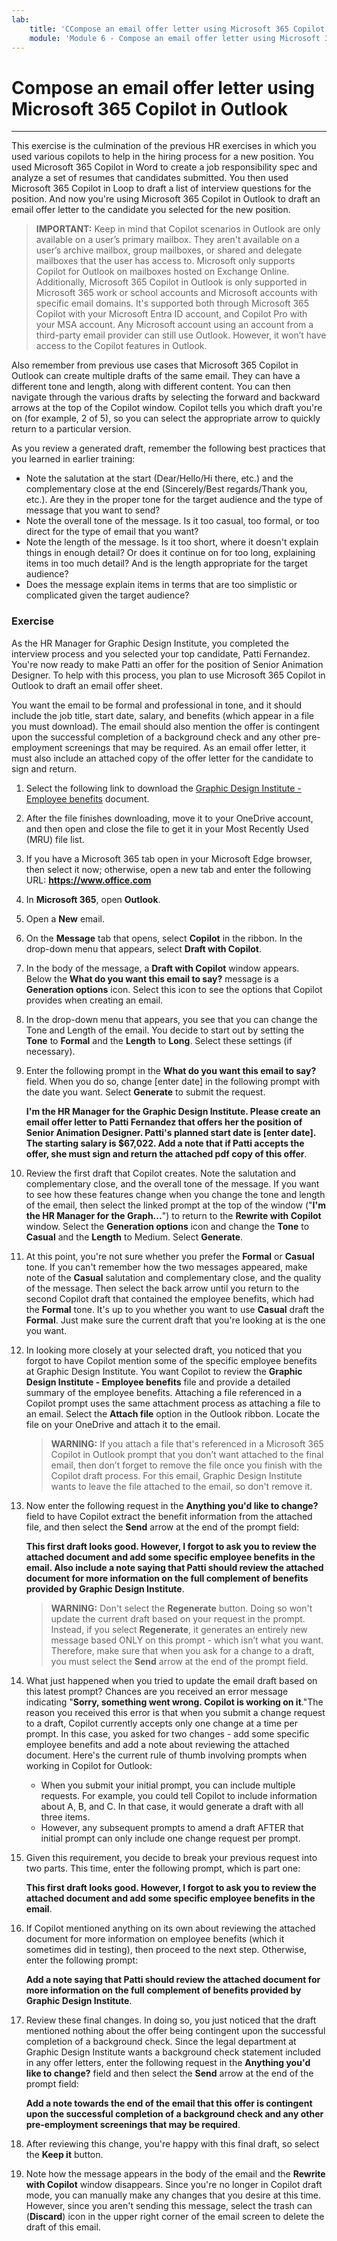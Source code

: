 ```yaml
---
lab:
    title: 'CCompose an email offer letter using Microsoft 365 Copilot in Outlook'
    module: 'Module 6 - Compose an email offer letter using Microsoft 365 Copilot in Outlook'
---
```


# Compose an email offer letter using Microsoft 365 Copilot in Outlook
---
This exercise is the culmination of the previous HR exercises in which you used various copilots to help in the hiring process for a new position. You used Microsoft 365 Copilot in Word to create a job responsibility spec and analyze a set of resumes that candidates submitted. You then used Microsoft 365 Copilot in Loop to draft a list of interview questions for the position. And now you're using Microsoft 365 Copilot in Outlook to draft an email offer letter to the candidate you selected for the new position.

> **IMPORTANT:** Keep in mind that Copilot scenarios in Outlook are only available on a user’s primary mailbox. They aren't available on a user’s archive mailbox, group mailboxes, or shared and delegate mailboxes that the user has access to. Microsoft only supports Copilot for Outlook on mailboxes hosted on Exchange Online. Additionally, Microsoft 365 Copilot in Outlook is only supported in Microsoft 365 work or school accounts and Microsoft accounts with specific email domains. It's supported both through Microsoft 365 Copilot with your Microsoft Entra ID account, and Copilot Pro with your MSA account. Any Microsoft account using an account from a third-party email provider can still use Outlook. However, it won’t have access to the Copilot features in Outlook.

Also remember from previous use cases that Microsoft 365 Copilot in Outlook can create multiple drafts of the same email. They can have a different tone and length, along with different content. You can then navigate through the various drafts by selecting the forward and backward arrows at the top of the Copilot window. Copilot tells you which draft you're on (for example, 2 of 5), so you can select the appropriate arrow to quickly return to a particular version.

As you review a generated draft, remember the following best practices that you learned in earlier training:

 -  Note the salutation at the start (Dear/Hello/Hi there, etc.) and the complementary close at the end (Sincerely/Best regards/Thank you, etc.). Are they in the proper tone for the target audience and the type of message that you want to send?
 -  Note the overall tone of the message. Is it too casual, too formal, or too direct for the type of email that you want?
 -  Note the length of the message. Is it too short, where it doesn't explain things in enough detail? Or does it continue on for too long, explaining items in too much detail? And is the length appropriate for the target audience?
 -  Does the message explain items in terms that are too simplistic or complicated given the target audience?

### Exercise

As the HR Manager for Graphic Design Institute, you completed the interview process and you selected your top candidate, Patti Fernandez. You're now ready to make Patti an offer for the position of Senior Animation Designer. To help with this process, you plan to use Microsoft 365 Copilot in Outlook to draft an email offer sheet.

You want the email to be formal and professional in tone, and it should include the job title, start date, salary, and benefits (which appear in a file you must download). The email should also mention the offer is contingent upon the successful completion of a background check and any other pre-employment screenings that may be required. As an email offer letter, it must also include an attached copy of the offer letter for the candidate to sign and return.

1.  Select the following link to download the [Graphic Design Institute - Employee benefits](https://go.microsoft.com/fwlink/?linkid=2268825) document.
2.  After the file finishes downloading, move it to your OneDrive account, and then open and close the file to get it in your Most Recently Used (MRU) file list.
3.  If you have a Microsoft 365 tab open in your Microsoft Edge browser, then select it now; otherwise, open a new tab and enter the following URL: **https://www.office.com**
4.  In **Microsoft 365**, open **Outlook**.
5.  Open a **New** email.
6.  On the **Message** tab that opens, select **Copilot** in the ribbon. In the drop-down menu that appears, select **Draft with Copilot**.
7.  In the body of the message, a **Draft with Copilot** window appears. Below the **What do you want this email to say?** message is a **Generation options** icon. Select this icon to see the options that Copilot provides when creating an email.
8.  In the drop-down menu that appears, you see that you can change the Tone and Length of the email. You decide to start out by setting the **Tone** to **Formal** and the **Length** to **Long**. Select these settings (if necessary).
9.  Enter the following prompt in the **What do you want this email to say?** field. When you do so, change \[enter date\] in the following prompt with the date you want. Select **Generate** to submit the request.
    
    **I'm the HR Manager for the Graphic Design Institute. Please create an email offer letter to Patti Fernandez that offers her the position of Senior Animation Designer. Patti's planned start date is \[enter date\]. The starting salary is $67,022. Add a note that if Patti accepts the offer, she must sign and return the attached pdf copy of this offer**.
10. Review the first draft that Copilot creates. Note the salutation and complementary close, and the overall tone of the message. If you want to see how these features change when you change the tone and length of the email, then select the linked prompt at the top of the window ("**I'm the HR Manager for the Graph...**") to return to the **Rewrite with Copilot** window. Select the **Generation options** icon and change the **Tone** to **Casual** and the **Length** to Medium. Select **Generate**.
11. At this point, you're not sure whether you prefer the **Formal** or **Casual** tone. If you can't remember how the two messages appeared, make note of the **Casual** salutation and complementary close, and the quality of the message. Then select the back arrow until you return to the second Copilot draft that contained the employee benefits, which had the **Formal** tone. It's up to you whether you want to use **Casual** draft the **Formal**. Just make sure the current draft that you're looking at is the one you want.
12. In looking more closely at your selected draft, you noticed that you forgot to have Copilot mention some of the specific employee benefits at Graphic Design Institute. You want Copilot to review the **Graphic Design Institute - Employee benefits** file and provide a detailed summary of the employee benefits. Attaching a file referenced in a Copilot prompt uses the same attachment process as attaching a file to an email. Select the **Attach file** option in the Outlook ribbon. Locate the file on your OneDrive and attach it to the email.

    > **WARNING:** If you attach a file that's referenced in a Microsoft 365 Copilot in Outlook prompt that you don’t want attached to the final email, then don’t forget to remove the file once you finish with the Copilot draft process. For this email, Graphic Design Institute wants to leave the file attached to the email, so don't remove it.
    
14. Now enter the following request in the **Anything you'd like to change?** field to have Copilot extract the benefit information from the attached file, and then select the **Send** arrow at the end of the prompt field:
    
    **This first draft looks good. However, I forgot to ask you to review the attached document and add some specific employee benefits in the email. Also include a note saying that Patti should review the attached document for more information on the full complement of benefits provided by Graphic Design Institute**.
    
    > **WARNING:** Don't select the **Regenerate** button. Doing so won't update the current draft based on your request in the prompt. Instead, if you select **Regenerate**, it generates an entirely new message based ONLY on this prompt - which isn’t what you want. Therefore, make sure that when you ask for a change to a draft, you must select the **Send** arrow at the end of the prompt field.
14. What just happened when you tried to update the email draft based on this latest prompt? Chances are you received an error message indicating "**Sorry, something went wrong. Copilot is working on it**."The reason you received this error is that when you submit a change request to a draft, Copilot currently accepts only one change at a time per prompt. In this case, you asked for two changes - add some specific employee benefits and add a note about reviewing the attached document. Here's the current rule of thumb involving prompts when working in Copilot for Outlook:
     -  When you submit your initial prompt, you can include multiple requests. For example, you could tell Copilot to include information about A, B, and C. In that case, it would generate a draft with all three items.
     -  However, any subsequent prompts to amend a draft AFTER that initial prompt can only include one change request per prompt.
15. Given this requirement, you decide to break your previous request into two parts. This time, enter the following prompt, which is part one:
    
    **This first draft looks good. However, I forgot to ask you to review the attached document and add some specific employee benefits in the email**.
16. If Copilot mentioned anything on its own about reviewing the attached document for more information on employee benefits (which it sometimes did in testing), then proceed to the next step. Otherwise, enter the following prompt:
    
    **Add a note saying that Patti should review the attached document for more information on the full complement of benefits provided by Graphic Design Institute**.
17. Review these final changes. In doing so, you just noticed that the draft mentioned nothing about the offer being contingent upon the successful completion of a background check. Since the legal department at Graphic Design Institute wants a background check statement included in any offer letters, enter the following request in the **Anything you'd like to change?** field and then select the **Send** arrow at the end of the prompt field:
    
    **Add a note towards the end of the email that this offer is contingent upon the successful completion of a background check and any other pre-employment screenings that may be required**.
18. After reviewing this change, you're happy with this final draft, so select the **Keep it** button.<br>
19. Note how the message appears in the body of the email and the **Rewrite with Copilot** window disappears. Since you're no longer in Copilot draft mode, you can manually make any changes that you desire at this time. However, since you aren't sending this message, select the trash can (**Discard**) icon in the upper right corner of the email screen to delete the draft of this email.
